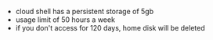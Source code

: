 - cloud shell has a persistent storage of 5gb
- usage limit of 50 hours a week
- if you don't access for 120 days, home disk will be deleted